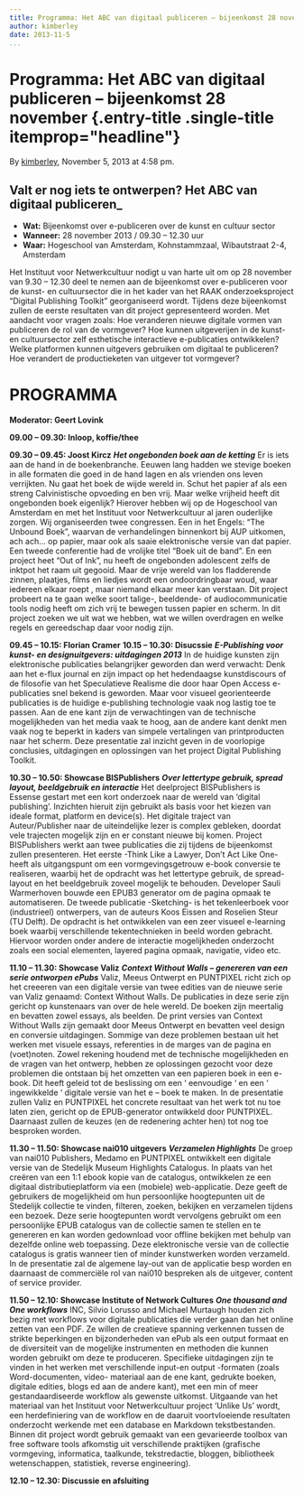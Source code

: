 ```yaml
---
title: Programma: Het ABC van digitaal publiceren – bijeenkomst 28 november
author: kimberley
date: 2013-11-5
...
```


# Programma: Het ABC van digitaal publiceren – bijeenkomst 28 november {.entry-title .single-title itemprop="headline"}

By [kimberley](http://networkcultures.org/digitalpublishing/author/kimberley/ "Posts by kimberley"),
November 5, 2013 at 4:58 pm.

## Valt er nog iets te ontwerpen? Het ABC van digitaal publiceren\_

-   **Wat:** Bijeenkomst over e-publiceren over de kunst en cultuur
    sector
-   **Wanneer:** 28 november 2013 / 09.30 – 12.30 uur
-   **Waar:** Hogeschool van Amsterdam, Kohnstammzaal, Wibautstraat 2-4,
    Amsterdam

Het Instituut voor Netwerkcultuur nodigt u van harte uit om op 28
november van 9.30 – 12.30 deel te nemen aan de bijeenkomst over
e-publiceren voor de kunst- en cultuursector die in het kader van het
RAAK onderzoeksproject “Digital Publishing Toolkit” georganiseerd wordt.
Tijdens deze bijeenkomst zullen de eerste resultaten van dit project
gepresenteerd worden. Met aandacht voor vragen zoals: Hoe veranderen
nieuwe digitale vormen van publiceren de rol van de vormgever? Hoe
kunnen uitgeverijen in de kunst- en cultuursector zelf esthetische
interactieve e-publicaties ontwikkelen? Welke platformen kunnen
uitgevers gebruiken om digitaal te publiceren? Hoe verandert de
productieketen van uitgever tot vormgever?



# PROGRAMMA

**Moderator: Geert Lovink**

**09.00 – 09.30: Inloop, koffie/thee**

**09.30 – 09.45: Joost Kircz** ***Het ongebonden boek aan de ketting***
Er is iets aan de hand in de boekenbranche. Eeuwen lang hadden we
stevige boeken in alle formaten die goed in de hand lagen en als
vrienden ons leven verrijkten. Nu gaat het boek de wijde wereld in.
Schut het papier af als een streng Calvinistische opvoeding en ben vrij.
Maar welke vrijheid heeft dit ongebonden boek eigenlijk? Hierover hebben
wij op de Hogeschool van Amsterdam en met het Instituut voor
Netwerkcultuur al jaren ouderlijke zorgen. Wij organiseerden twee
congressen. Een in het Engels: “The Unbound Boek”, waarvan de
verhandelingen binnenkort bij AUP uitkomen, ach ach… op papier, maar ook
als saaie elektronische versie van dat papier. Een tweede conferentie
had de vrolijke titel “Boek uit de band”. En een project heet “Out of
Ink”, nu heeft de ongebonden adolescent zelfs de inktpot het raam uit
gegooid. Maar de vrije wereld van los fladderende zinnen, plaatjes,
films en liedjes wordt een ondoordringbaar woud, waar iedereen elkaar
roept , maar niemand elkaar meer kan verstaan. Dit project probeert na
te gaan welke soort talige-, beeldende- of audiocommunicatie tools nodig
heeft om zich vrij te bewegen tussen papier en scherm. In dit project
zoeken we uit wat we hebben, wat we willen overdragen en welke regels en
gereedschap daar voor nodig zijn.

**09.45 – 10.15: Florian Cramer** **10.15 – 10.30: Disucssie**
***E-Publishing voor kunst- en designuitgevers: uitdagingen 2013*** In
de huidige kunsten zijn elektronische publicaties belangrijker geworden
dan werd verwacht: Denk aan het e-flux journal en zijn impact op het
hedendaagse kunstdiscours of de filosofie van het Speculatieve Realisme
die door haar Open Access e-publicaties snel bekend is geworden. Maar
voor visueel georienteerde publicaties is de huidige e-publishing
technologie vaak nog lastig toe te passen. Aan de ene kant zijn de
verwachtingen van de technische mogelijkheden van het media vaak te
hoog, aan de andere kant denkt men vaak nog te beperkt in kaders van
simpele vertalingen van printproducten naar het scherm. Deze presentatie
zal inzicht geven in de voorlopige conclusies, uitdagingen en
oplossingen van het project Digital Publishing Toolkit.

**10.30 – 10.50: Showcase BISPublishers** ***Over lettertype gebruik,
spread layout, beeldgebruik en interactie*** Het deelproject
BISPublishers is Essense gestart met een kort onderzoek naar de wereld
van ‘digital publishing’. Inzichten hieruit zijn gebruikt als basis voor
het kiezen van ideale format, platform en device(s). Het digitale
traject van Auteur/Publisher naar de uiteindelijke lezer is complex
gebleken, doordat vele trajecten mogelijk zijn en er constant nieuwe bij
komen. Project BISPublishers werkt aan twee publicaties die zij tijdens
de bijeenkomst zullen presenteren. Het eerste -Think Like a Lawyer,
Don’t Act Like One- heeft als uitgangspunt om een vormgevingsgetrouw
e-book conversie te realiseren, waarbij het de opdracht was het
lettertype gebruik, de spread-layout en het beeldgebruik zoveel mogelijk
te behouden. Developer Sauli Warmerhoven bouwde een EPUB3 generator om
de pagina opmaak te automatiseren. De tweede publicatie -Sketching- is
het tekenleerboek voor (industrieel) ontwerpers, van de auteurs Koos
Eissen and Roselien Steur (TU Delft). De opdracht is het ontwikkelen van
een zeer visueel e-learning boek waarbij verschillende tekentechnieken
in beeld worden gebracht. Hiervoor worden onder andere de interactie
mogelijkheden onderzocht zoals een social elementen, layered pagina
opmaak, navigatie, video etc.

**11.10 – 11.30: Showcase Valiz** ***Context Without Walls – genereren
van een serie ontworpen ePubs*** Valiz, Meeus Ontwerpt en PUNTPIXEL
richt zich op het creeeren van een digitale versie van twee edities van
de nieuwe serie van Valiz genaamd: Context Without Walls. De publicaties
in deze serie zijn gericht op kunstenaars van over de hele wereld. De
boeken zijn meertalig en bevatten zowel essays, als beelden. De print
versies van Context Without Walls zijn gemaakt door Meeus Ontwerpt en
bevatten veel design en conversie uitdagingen. Sommige van deze
problemen bestaan uit het werken met visuele essays, referenties in de
marges van de pagina en (voet)noten. Zowel rekening houdend met de
technische mogelijkheden en de vragen van het ontwerp, hebben ze
oplossingen gezocht voor deze problemen die ontstaan bij het omzetten
van een papieren boek in een e-book. Dit heeft geleid tot de beslissing
om een ‘ eenvoudige ‘ en een ‘ ingewikkelde ‘ digitale versie van het e
– boek te maken. In de presentatie zullen Valiz en PUNTPIXEL het
concrete resultaat van het werk tot nu toe laten zien, gericht op de
EPUB-generator ontwikkeld door PUNTPIXEL. Daarnaast zullen de keuzes (en
de redenering achter hen) tot nog toe besproken worden.

**11.30 – 11.50: Showcase nai010 uitgevers** ***Verzamelen Highlights***
De groep van nai010 Publishers, Medamo en PUNTPIXEL ontwikkelt een
digitale versie van de Stedelijk Museum Highlights Catalogus. In plaats
van het creëren van een 1:1 ebook kopie van de catalogus, ontwikkelen ze
een digitaal distributieplatform via een (mobiele) web-applicatie. Deze
geeft de gebruikers de mogelijkheid om hun persoonlijke hoogtepunten uit
de Stedelijk collectie te vinden, filteren, zoeken, bekijken en
verzamelen tijdens een bezoek. Deze serie hoogtepunten wordt vervolgens
gebruikt om een persoonlijke EPUB catalogus van de collectie samen te
stellen en te genereren en kan worden gedownload voor offline bekijken
met behulp van dezelfde online web toepassing. Deze elektronische versie
van de collectie catalogus is gratis wanneer tien of minder kunstwerken
worden verzameld. In de presentatie zal de algemene lay-out van de
applicatie besp worden en daarnaast de commerciële rol van nai010
bespreken als de uitgever, content of service provider.

**11.50 – 12.10: Showcase Institute of Network Cultures** ***One
thousand and One workflows*** INC, Silvio Lorusso and Michael Murtaugh
houden zich bezig met workflows voor digitale publicaties die verder
gaan dan het online zetten van een PDF. Ze willen de creatieve spanning
verkennen tussen de strikte beperkingen en bijzonderheden van ePub als
een output formaat en de diversiteit van de mogelijke instrumenten en
methoden die kunnen worden gebruikt om deze te produceren. Specifieke
uitdagingen zijn te vinden in het werken met verschillende input-en
output -formaten (zoals Word-documenten, video- materiaal aan de ene
kant, gedrukte boeken, digitale edities, blogs ed aan de andere kant),
met een min of meer gestandaardiseerde workflow als gewenste uitkomst.
Uitgaande van het materiaal van het Instituut voor Netwerkcultuur
project ‘Unlike Us’ wordt, een herdefiniering van de workflow en de
daaruit voortvloeiende resultaten onderzocht werkende met een database
en Markdown tekstbestanden. Binnen dit project wordt gebruik gemaakt van
een gevarieerde toolbox van free software tools afkomstig uit
verschillende praktijken (grafische vormgeving, informatica, taalkunde,
tekstredactie, bloggen, bibliotheek wetenschappen, statistiek, reverse
engineering).

**12.10 – 12.30: Discussie en afsluiting**
